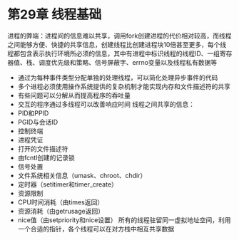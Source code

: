 # 第29章 线程基础
进程的弊端：进程间的信息难以共享，调用fork创建进程的代价相对较高，而线程之间能够方便、快捷的共享信息，创建线程比创建进程块10倍甚至更多，每个线程都包含表示执行环境所必须的信息，其中有进程中标识线程的线程ID、一组寄存器值、栈、调度优先级和策略、信号屏蔽字、errno变量以及线程私有数据等
- 通过为每种事件类型分配单独的处理线程，可以简化处理异步事件的代码
- 多个进程必须使用操作系统提供的复杂机制才能实现内存和文件描述符的共享
- 有些问题可以分解从而提高程序的吞吐量
- 交互的程序通过多线程可以改善响应时间
线程之间共享的信息：
- PID和PPID
- PGID与会话ID
- 控制终端
- 进程凭证
- 打开的文件描述符
- 由fcntl创建的记录锁
- 信号处置
- 文件系统相关信息（umask、chroot、chdir）
- 定时器（setitimer和timer_create）
- 资源限制
- CPU时间消耗（由times返回）
- 资源消耗（由getrusage返回）
- nice值（由setpriority和nice设置）
所有的线程驻留同一虚拟地址空间，利用一个合适的指针，各个线程可以在对方栈中相互共享数据
